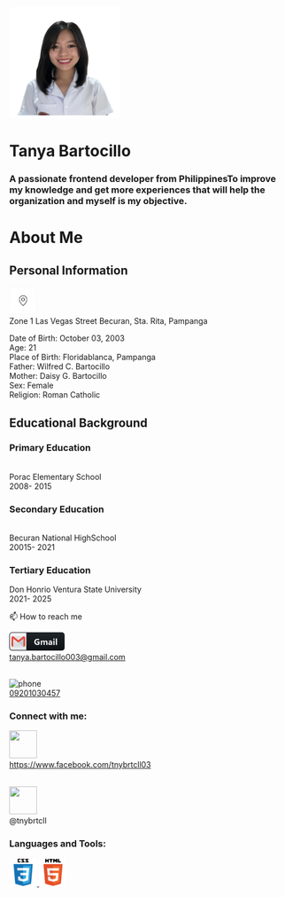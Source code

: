 
<img src= "https://raw.githubusercontent.com/Tanyag1003/Tanyag1003/refs/heads/main/Tanya%20(2x2%20pic).png" alt="Image" width= "200" height= "200" class="center">


# Tanya Bartocillo
### A passionate frontend developer from PhilippinesTo improve my knowledge and get more experiences that will help the organization and myself is my objective. 


# About Me
## Personal Information

<img src= "https://raw.githubusercontent.com/Tanyag1003/Tanyag1003/refs/heads/main/map.jpg" alt="address" width= 50>
<br> Zone 1 Las Vegas Street Becuran, Sta. Rita, Pampanga <br>

Date of Birth: October 03, 2003 <br>
Age: 21 <br>
Place of Birth: Floridablanca, Pampanga <br>
Father: Wilfred C. Bartocillo <br>
Mother: Daisy G. Bartocillo <br>
Sex: Female <br>
Religion: Roman Catholic <br>
 

## Educational Background

<h3> Primary Education</h3> <br>
Porac Elementary School <br>
2008- 2015

<h3>Secondary Education</h3> <br>
Becuran National HighSchool <br>               
20015- 2021


<h3>Tertiary Education</h3>
Don Honrio Ventura State University <br>
2021- 2025

<br>

📫 How to reach me <br>

<img src= "https://raw.githubusercontent.com/MikeCodesDotNET/ColoredBadges/4a38660afb7be89a6032218589b4454a1285c7f8/svg/social/gmail.svg" alt= "email" width = "100"> <br>
<t>tanya.bartocillo003@gmail.com

<br>  
<img src= "https://cdn4.iconfinder.com/data/icons/social-icons-6/40/phone-1024.png" alt="phone" height= "50" width="50"> <br> <u>09201030457</u>

<h3 align="left">Connect with me:</h3>

<img src="https://upload.wikimedia.org/wikipedia/commons/6/6c/Facebook_Logo_2023.png" width=50 height= 50 > <br>
<t> https://www.facebook.com/tnybrtcll03<br>
<br>

<img src= "https://upload.wikimedia.org/wikipedia/commons/9/95/Instagram_logo_2022.svg" width="50" height="50"> <br>
<t> @tnybrtcll


<h3 align="left">Languages and Tools:</h3>
<p align="left"> <a href="https://www.w3schools.com/css/" target="_blank" rel="noreferrer"> <img src="https://raw.githubusercontent.com/devicons/devicon/master/icons/css3/css3-original-wordmark.svg" alt="css3" width="50" height="50"/> </a> <a href="https://www.w3.org/html/" target="_blank" rel="noreferrer"> <img src="https://raw.githubusercontent.com/devicons/devicon/master/icons/html5/html5-original-wordmark.svg" alt="html5" width="50" height="50"/> </a> </p>
